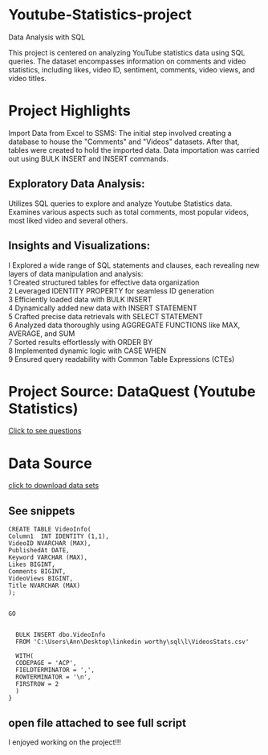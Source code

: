 # Youtube-Statistics-project
Data Analysis with SQL

This project is centered on analyzing YouTube statistics data using SQL queries. The dataset encompasses information on comments and video statistics, including likes, video ID, sentiment, comments, video views, and video titles.



# Project Highlights
Import Data from Excel to SSMS: The initial step involved creating a database to house the "Comments" and "Videos" datasets. After that, tables were created to hold the imported data. Data importation was carried out using BULK INSERT and INSERT commands.
## Exploratory Data Analysis:
Utilizes SQL queries to explore and analyze Youtube Statistics data.
Examines various aspects such as total comments, most popular videos, most liked video and several others.
## Insights and Visualizations:
I Explored a wide range of SQL statements and clauses, each revealing new layers of data manipulation and analysis:<br>
1 Created structured tables for effective data organization <br>
2 Leveraged IDENTITY PROPERTY for seamless ID generation <br>
3 Efficiently loaded data with BULK INSERT <br>
4 Dynamically added new data with INSERT STATEMENT <br>
5 Crafted precise data retrievals with SELECT STATEMENT <br>
6 Analyzed data thoroughly using AGGREGATE FUNCTIONS like MAX, AVERAGE, and SUM <br>
7 Sorted results effortlessly with ORDER BY <br>
8 Implemented dynamic logic with CASE WHEN <br>
9 Ensured query readability with Common Table Expressions (CTEs) <br>

# Project Source: DataQuest (Youtube Statistics)
[Click to see questions](https://www.dataquest.io/blog/sql-projects/)

# Data Source  
[click to download data sets](https://www.dataquest.io/blog/sql-projects/)

## See snippets
```
CREATE TABLE VideoInfo(
Column1  INT IDENTITY (1,1),
VideoID NVARCHAR (MAX),
PublishedAt DATE,
Keyword VARCHAR (MAX),
Likes BIGINT,
Comments BIGINT,
VideoViews BIGINT,
Title NVARCHAR (MAX)
);


GO


  BULK INSERT dbo.VideoInfo
  FROM 'C:\Users\Ann\Desktop\linkedin worthy\sql\l\VideosStats.csv'

  WITH(
  CODEPAGE = 'ACP',
  FIELDTERMINATOR = ',',
  ROWTERMINATOR = '\n',
  FIRSTROW = 2
  )
}
```

## open file attached to see full script
I enjoyed working on the project!!!
